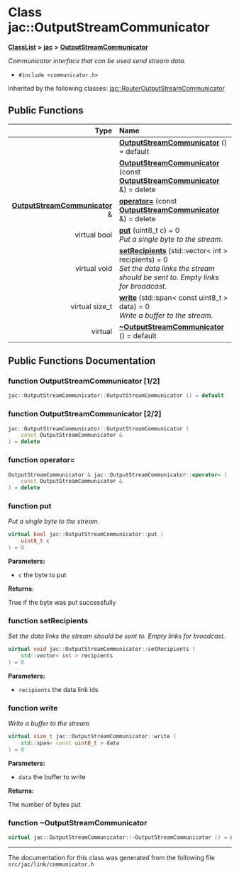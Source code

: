 
# Class jac::OutputStreamCommunicator



[**ClassList**](annotated.md) **>** [**jac**](namespacejac.md) **>** [**OutputStreamCommunicator**](classjac_1_1OutputStreamCommunicator.md)



_Communicator interface that can be used send stream data._ 

* `#include <communicator.h>`





Inherited by the following classes: [jac::RouterOutputStreamCommunicator](classjac_1_1RouterOutputStreamCommunicator.md)










## Public Functions

| Type | Name |
| ---: | :--- |
|   | [**OutputStreamCommunicator**](#function-outputstreamcommunicator-12) () = default<br> |
|   | [**OutputStreamCommunicator**](#function-outputstreamcommunicator-22) (const [**OutputStreamCommunicator**](classjac_1_1OutputStreamCommunicator.md) &) = delete<br> |
|  [**OutputStreamCommunicator**](classjac_1_1OutputStreamCommunicator.md) & | [**operator=**](#function-operator) (const [**OutputStreamCommunicator**](classjac_1_1OutputStreamCommunicator.md) &) = delete<br> |
| virtual bool | [**put**](#function-put) (uint8\_t c) = 0<br>_Put a single byte to the stream._  |
| virtual void | [**setRecipients**](#function-setrecipients) (std::vector&lt; int &gt; recipients) = 0<br>_Set the data links the stream should be sent to. Empty links for broadcast._  |
| virtual size\_t | [**write**](#function-write) (std::span&lt; const uint8\_t &gt; data) = 0<br>_Write a buffer to the stream._  |
| virtual  | [**~OutputStreamCommunicator**](#function-outputstreamcommunicator) () = default<br> |








## Public Functions Documentation


### function OutputStreamCommunicator [1/2]

```C++
jac::OutputStreamCommunicator::OutputStreamCommunicator () = default
```




### function OutputStreamCommunicator [2/2]

```C++
jac::OutputStreamCommunicator::OutputStreamCommunicator (
    const OutputStreamCommunicator &
) = delete
```




### function operator= 

```C++
OutputStreamCommunicator & jac::OutputStreamCommunicator::operator= (
    const OutputStreamCommunicator &
) = delete
```




### function put 

_Put a single byte to the stream._ 
```C++
virtual bool jac::OutputStreamCommunicator::put (
    uint8_t c
) = 0
```





**Parameters:**


* `c` the byte to put 



**Returns:**

True if the byte was put successfully 





        

### function setRecipients 

_Set the data links the stream should be sent to. Empty links for broadcast._ 
```C++
virtual void jac::OutputStreamCommunicator::setRecipients (
    std::vector< int > recipients
) = 0
```





**Parameters:**


* `recipients` the data link ids 




        

### function write 

_Write a buffer to the stream._ 
```C++
virtual size_t jac::OutputStreamCommunicator::write (
    std::span< const uint8_t > data
) = 0
```





**Parameters:**


* `data` the buffer to write 



**Returns:**

The number of bytes put 





        

### function ~OutputStreamCommunicator 

```C++
virtual jac::OutputStreamCommunicator::~OutputStreamCommunicator () = default
```




------------------------------
The documentation for this class was generated from the following file `src/jac/link/communicator.h`